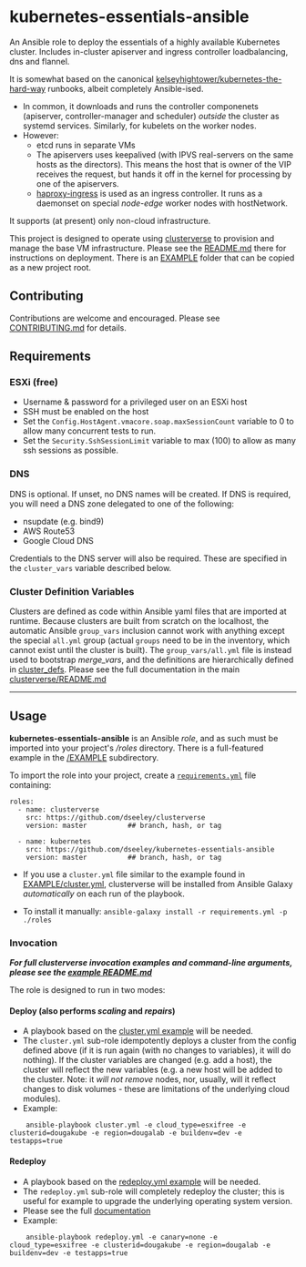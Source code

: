 # kubernetes-essentials-ansible
An Ansible role to deploy the essentials of a highly available Kubernetes cluster. Includes in-cluster apiserver and ingress controller loadbalancing, dns and flannel.

It is somewhat based on the canonical [kelseyhightower/kubernetes-the-hard-way](https://github.com/kelseyhightower/kubernetes-the-hard-way) runbooks, albeit completely Ansible-ised.
+ In common, it downloads and runs the controller componenets (apiserver, controller-manager and scheduler) _outside_ the cluster as systemd services.  Similarly, for kubelets on the worker nodes.  
+ However:
  + etcd runs in separate VMs
  + The apiservers uses keepalived (with IPVS real-servers on the same hosts as the directors).  This means the host that is owner of the VIP receives the request, but hands it off in the kernel for processing by one of the apiservers.
  + [haproxy-ingress](https://haproxy-ingress.github.io/) is used as an ingress controller.  It runs as a daemonset on special _node-edge_ worker nodes with hostNetwork.

It supports (at present) only non-cloud infrastructure.  

This project is designed to operate using [clusterverse](https://github.com/dseeley/clusterverse) to provision and manage the base VM infrastructure.  Please see the [README.md](https://github.com/dseeley/clusterverse/blob/master/README.md) there for instructions on deployment.  There is an [EXAMPLE](https://github.com/dseeley/kubernetes-essentials-ansible/tree/master/EXAMPLE) folder that can be copied as a new project root.

## Contributing
Contributions are welcome and encouraged.  Please see [CONTRIBUTING.md](https://github.com/dseeley/kubernetes-essentials-ansible/blob/master/CONTRIBUTING.md) for details.

## Requirements

### ESXi (free)
+ Username & password for a privileged user on an ESXi host
+ SSH must be enabled on the host
+ Set the `Config.HostAgent.vmacore.soap.maxSessionCount` variable to 0 to allow many concurrent tests to run.   
+ Set the `Security.SshSessionLimit` variable to max (100) to allow as many ssh sessions as possible.   

### DNS
DNS is optional.  If unset, no DNS names will be created.  If DNS is required, you will need a DNS zone delegated to one of the following:
+ nsupdate (e.g. bind9)
+ AWS Route53
+ Google Cloud DNS

Credentials to the DNS server will also be required. These are specified in the `cluster_vars` variable described below.


### Cluster Definition Variables
Clusters are defined as code within Ansible yaml files that are imported at runtime.  Because clusters are built from scratch on the localhost, the automatic Ansible `group_vars` inclusion cannot work with anything except the special `all.yml` group (actual `groups` need to be in the inventory, which cannot exist until the cluster is built).  The `group_vars/all.yml` file is instead used to bootstrap _merge_vars_, and the definitions are hierarchically defined in [cluster_defs](https://github.com/dseeley/kubernetes-essentials-ansible/tree/master/EXAMPLE/cluster_defs).  Please see the full documentation in the main [clusterverse/README.md](https://github.com/dseeley/clusterverse/blob/master/README.md#cluster-definition-variables)


---
## Usage
**kubernetes-essentials-ansible** is an Ansible _role_, and as such must be imported into your project's _/roles_ directory.  There is a full-featured example in the [/EXAMPLE](https://github.com/dseeley/kubernetes-essentials-ansible/tree/master/EXAMPLE) subdirectory.

To import the role into your project, create a [`requirements.yml`](https://github.com/dseeley/kubernetes-essentials-ansible/blob/master/EXAMPLE/requirements.yml) file containing:
```
roles:
  - name: clusterverse
    src: https://github.com/dseeley/clusterverse
    version: master          ## branch, hash, or tag 

  - name: kubernetes
    src: https://github.com/dseeley/kubernetes-essentials-ansible
    version: master          ## branch, hash, or tag 
```
+ If you use a `cluster.yml` file similar to the example found in [EXAMPLE/cluster.yml](https://github.com/dseeley/kubernetes-essentials-ansible/blob/master/EXAMPLE/cluster.yml), clusterverse will be installed from Ansible Galaxy _automatically_ on each run of the playbook.

+ To install it manually: `ansible-galaxy install -r requirements.yml -p ./roles`


### Invocation

_**For full clusterverse invocation examples and command-line arguments, please see the [example README.md](https://github.com/dseeley/clusterverse/blob/master/EXAMPLE/README.md)**_

The role is designed to run in two modes:
#### Deploy (also performs _scaling_ and _repairs_)
+ A playbook based on the [cluster.yml example](https://github.com/dseeley/clusterverse/tree/master/EXAMPLE/cluster.yml) will be needed.
+ The `cluster.yml` sub-role idempotently deploys a cluster from the config defined above (if it is run again (with no changes to variables), it will do nothing).  If the cluster variables are changed (e.g. add a host), the cluster will reflect the new variables (e.g. a new host will be added to the cluster.  Note: it _will not remove_ nodes, nor, usually, will it reflect changes to disk volumes - these are limitations of the underlying cloud modules).
+ Example:
```
    ansible-playbook cluster.yml -e cloud_type=esxifree -e clusterid=dougakube -e region=dougalab -e buildenv=dev -e testapps=true
  ```

#### Redeploy
+ A playbook based on the [redeploy.yml example](https://github.com/dseeley/clusterverse/tree/master/EXAMPLE/redeploy.yml) will be needed.
+ The `redeploy.yml` sub-role will completely redeploy the cluster; this is useful for example to upgrade the underlying operating system version.
+ Please see the full [documentation](#https://github.com/dseeley/clusterverse#redeploy)
+ Example:
```
    ansible-playbook redeploy.yml -e canary=none -e cloud_type=esxifree -e clusterid=dougakube -e region=dougalab -e buildenv=dev -e testapps=true
  ```
